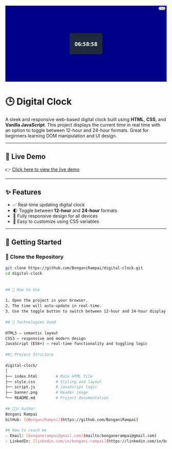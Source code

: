 ![Digital Clock Banner](./banner.png)

# 🕒 Digital Clock

A sleek and responsive web-based digital clock built using **HTML**, **CSS**, and **Vanilla JavaScript**. This project displays the current time in real time with an option to toggle between 12-hour and 24-hour formats. Great for beginners learning DOM manipulation and UI design.

---

## 🔗 Live Demo

👉 [Click here to view the live demo](https://bonganirampai.github.io/digital-clock/)

---

## ✨ Features

- ✅ Real-time updating digital clock
- 🌓 Toggle between **12-hour** and **24-hour** formats
- 📱 Fully responsive design for all devices
- 🎨 Easy to customize using CSS variables

---

## 🚀 Getting Started

### 📁 Clone the Repository

```bash
git clone https://github.com/BonganiRampai/digital-clock.git
cd digital-clock


## 🧠 How to Use

1. Open the project in your browser.
2. The time will auto-update in real-time.
3. Use the toggle button to switch between 12-hour and 24-hour display formats.

## 🧰 Technologies Used

HTML5 – semantic layout
CSS3 – responsive and modern design
JavaScript (ES6+) – real-time functionality and toggling logic

##📂 Project Structure

digital-clock/
│
├── index.html        # Main HTML file
├── style.css         # Styling and layout
├── script.js         # JavaScript logic
├── banner.png        # Header image
└── README.md         # Project documentation

## 🙋🏽‍♂️ Author
Bongani Rampai
GitHub: [@BonganiRampai](https://github.com/BonganiRampai)

## How to reach me
- Email: [bonganerampai@gmail.com](mailto:bonganerampai@gmail.com)
- LinkedIn: [linkedin.com/in/bongani-rampai](https://linkedin.com/in/bongani-rampai)
